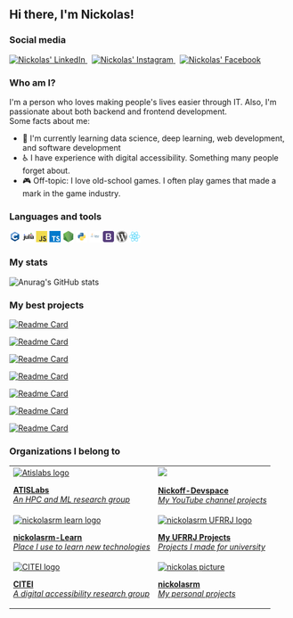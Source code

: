 ## Hi there, I'm Nickolas!

### Social media

<a href="https://www.linkedin.com/in/nickolasrm/">
  <img alt="Nickolas' LinkedIn" width="30px" src="https://content.linkedin.com/content/dam/me/business/en-us/amp/brand-site/v2/bg/LI-Bug.svg.original.svg" />
</a>&nbsp
<a href="https://www.instagram.com/rocha_nickolas/">
  <img alt="Nickolas' Instagram" width="30px" src="https://facebookbrand.com/wp-content/uploads/2021/03/Instagram_AppIcon_Aug2017.png" />
</a>&nbsp
<a href="https://www.facebook.com/nickolas.rocha.5/">
  <img alt="Nickolas' Facebook" width="30px" src="https://facebookbrand.com/wp-content/uploads/2019/04/f_logo_RGB-Hex-Blue_512.png?w=512&h=512" />
</a>

### Who am I?
I'm a person who loves making people's lives easier through IT.
Also, I'm passionate about both backend and frontend development.
<br>
Some facts about me:
- 🌱 I'm currently learning data science, deep learning, web development, and software development
- ♿ I have experience with digital accessibility. Something many people forget about.
- 🎮 Off-topic: I love old-school games. I often play games that made a mark in the game industry.


### Languages and tools


<code><img height="20" src="https://raw.githubusercontent.com/github/explore/80688e429a7d4ef2fca1e82350fe8e3517d3494d/topics/c/c.png"></code>
<code><img height="20" src="https://raw.githubusercontent.com/github/explore/80688e429a7d4ef2fca1e82350fe8e3517d3494d/topics/julia/julia.png"></code>
<code><img height="20" src="https://raw.githubusercontent.com/github/explore/80688e429a7d4ef2fca1e82350fe8e3517d3494d/topics/javascript/javascript.png"></code>
<code><img height="20" src="https://raw.githubusercontent.com/github/explore/80688e429a7d4ef2fca1e82350fe8e3517d3494d/topics/typescript/typescript.png"></code>
<code><img height="20" src="https://raw.githubusercontent.com/github/explore/80688e429a7d4ef2fca1e82350fe8e3517d3494d/topics/nodejs/nodejs.png"></code>
<code><img height="20" src="https://raw.githubusercontent.com/github/explore/80688e429a7d4ef2fca1e82350fe8e3517d3494d/topics/python/python.png"></code>
<code><img height="20" src="https://raw.githubusercontent.com/github/explore/80688e429a7d4ef2fca1e82350fe8e3517d3494d/topics/java/java.png"></code>
<code><img height="20" src="https://raw.githubusercontent.com/github/explore/80688e429a7d4ef2fca1e82350fe8e3517d3494d/topics/bootstrap/bootstrap.png"></code>
<code><img height="20" src="https://raw.githubusercontent.com/github/explore/80688e429a7d4ef2fca1e82350fe8e3517d3494d/topics/wordpress/wordpress.png"></code>
<code><img height="20" src="https://raw.githubusercontent.com/devicons/devicon/7a4ca8aa871d6dca81691e018d31eed89cb70a76/icons/react/react-original.svg"></code>


### My stats


![Anurag's GitHub stats](https://github-readme-stats.vercel.app/api?username=nickolasrm&show_icons=true&theme=algolia&count_private=true)



### My best projects

[![Readme Card](https://github-readme-stats.vercel.app/api/pin/?username=nickolasrm&repo=BitsMNIST.jl)](https://github.com/nickolasrm/BitsMNIST.jl)

[![Readme Card](https://github-readme-stats.vercel.app/api/pin/?username=ATISLabs&repo=TinyML.jl)](https://github.com/ATISLabs/TinyML.jl)

[![Readme Card](https://github-readme-stats.vercel.app/api/pin/?username=nickolasrm&repo=TimelineBubbles)](https://github.com/nickolasrm/TimelineBubbles)

[![Readme Card](https://github-readme-stats.vercel.app/api/pin/?username=nickolasrm&repo=PointerArithmetic.jl)](https://github.com/nickolasrm/PointerArithmetic.jl)

[![Readme Card](https://github-readme-stats.vercel.app/api/pin/?username=nickolasrm-UFRRJ&repo=BRTAutomaton.jl)](https://github.com/nickolasrm-UFRRJ/BRTAutomaton.jl)

[![Readme Card](https://github-readme-stats.vercel.app/api/pin/?username=nickolasrm&repo=ResumeBuilder)](https://github.com/nickolasrm/ResumeBuilder)

[![Readme Card](https://github-readme-stats.vercel.app/api/pin/?username=nickolasrm&repo=GPUvsCPUMatrixMultiplication)](https://github.com/nickolasrm/GPUvsCPUMatrixMultiplication)


### Organizations I belong to

<table>
  <tr>
    <td>
      <a href="https://github.com/ATISLabs">
        <img src="https://avatars.githubusercontent.com/u/63740618?s=200&v=4" alt="Atislabs logo" /><br>
        <p>
          <b>ATISLabs</b><br>
          <i>An HPC and ML research group</i>
        </p>
      </a>
    </td>
    <td>
      <a href="https://github.com/Nickoff-Devspace" alt="Nickoff logo">
        <img src="https://avatars.githubusercontent.com/u/84944064?s=200&v=4" /><br>
        <p>
          <b>Nickoff-Devspace</b><br>
          <i>My YouTube channel projects</i>
        </p>
      </a>
    </td>
  </tr>
  <tr>
    <td>
      <a href="https://github.com/nickolasrm-Learn">
        <img src="https://avatars.githubusercontent.com/u/87676560?s=200&v=4" alt="nickolasrm learn logo" /><br>
        <p>
          <b>nickolasrm-Learn</b><br>
          <i>Place I use to learn new technologies</i>
        </p>
      </a>
    </td>
    <td>
      <a href="https://github.com/nickolasrm-UFRRJ">
        <img src="https://avatars.githubusercontent.com/u/79663830?s=200&v=4" alt="nickolasrm UFRRJ logo" /><br>
        <p>
          <b>My UFRRJ Projects</b><br>
          <i>Projects I made for university</i>
        </p>
      </a>
    </td>
  </tr>
  <tr>
    <td>
      <a href="https://github.com/CITEI">
        <img src="https://avatars.githubusercontent.com/u/87669227?s=200&v=4" alt="CITEI logo" /><br>
        <p>
          <b>CITEI</b><br>
          <i>A digital accessibility research group</i>
        </p>
      </a>
    </td>
    <td>
      <a href="https://github.com/nickolasrm?tab=repositories">
        <img src="https://avatars.githubusercontent.com/u/26887281?s=200&v=4" alt="nickolas picture" /><br>
        <p>
          <b>nickolasrm</b><br>
          <i>My personal projects</i>
        </p>
      </a>
    </td>
  </tr>
</table>
